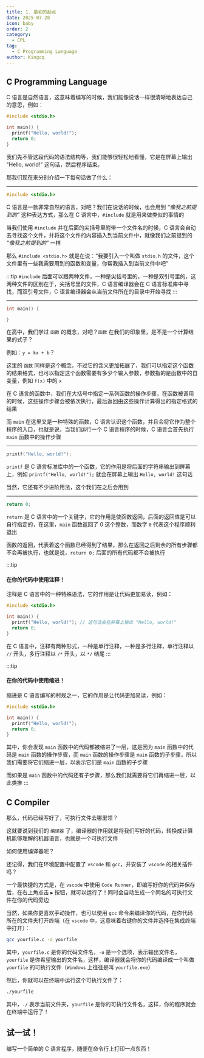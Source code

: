 ```yaml
---
title: 1. 最初的起点
date: 2025-07-28
icon: baby
order: 2
category:
  - CPL
tag:
  - C Programming Language
author: Kingcq
---
```


## C Programming Language

C 语言是自然语言，这意味着编写的时候，我们能像说话一样很清晰地表达自己的意思，例如：

```c
#include <stdio.h>

int main() {
  printf("Hello, world!");
  return 0;
}
```

我们先不管这段代码的语法结构等，我们能够很轻松地看懂，它是在屏幕上输出 "Hello, world!" 这句话，然后程序结束。

那我们现在来分别介绍一下每句话做了什么：

---

```c
#include <stdio.h>
```

C 语言是一款非常自然的语言，对吧？我们在说话的时候，也会用到 *“像我之前提到的”* 这种表达方式，那么在 C 语言中，`#include` 就是用来做类似的事情的

当我们使用 `#include` 并在后面的尖括号里附带一个文件名的时候，C 语言会自动去寻找这个文件，并将这个文件的内容插入到当前文件中，就像我们之前提到的 *“像我之前提到的”* 一样

那么 `#include <stdio.h>` 就是在说：“我要引入一个叫做 `stdio.h` 的文件，这个文件里有一些我需要用到的函数和变量，你帮我插入到当前文件中吧”

:::tip
`#include` 后面可以跟两种文件，一种是尖括号里的，一种是双引号里的，这两种文件的区别在于，尖括号里的文件，C 语言编译器会在 C 语言标准库中寻找，而双引号文件，C 语言编译器会从当前文件所在的目录中开始寻找
:::

---

```c
int main() {

}
```

在高中，我们学过 `函数` 的概念，对吧？`函数` 在我们的印象里，是不是一个计算结果的式子？

例如：`y = kx + b`？

这里的 `函数` 同样是这个概念，不过它的含义更加拓展了，我们可以指定这个函数的结果格式，也可以指定这个函数需要有多少个输入参数，参数指的是函数中的自变量，例如 `f(x)` 中的 `x`

在 C 语言的函数中，我们在大括号中指定一系列函数的操作步骤，在函数被调用的时候，这些操作步骤会被依次执行，最后返回由这些操作计算得出的指定格式的结果

而 `main` 在这里又是一种特殊的函数，C 语言认识这个函数，并且会将它作为整个程序的入口，也就是说，当我们运行一个 C 语言程序的时候，C 语言会首先执行 `main` 函数中的操作步骤

---

```c
printf("Hello, world!");
```

`printf` 是 C 语言标准库中的一个函数，它的作用是将后面的字符串输出到屏幕上，例如 `printf("Hello, world!");` 就会在屏幕上输出 `Hello, world!` 这句话

当然，它还有不少进阶用法，这个我们在之后会用到

---

```c
return 0;
```

`return` 是 C 语言中的一个关键字，它的作用是使函数返回，后面的返回值是可以自行指定的，在这里，`main` 函数返回了 0 这个整数，而数字 `0` 代表这个程序顺利退出

函数的返回，代表着这个函数已经得到了结果，那么在返回之后剩余的所有步骤都不会再被执行，也就是说，`return 0;` 后面的所有代码都不会被执行

:::tip
#### 在你的代码中使用注释！

注释是 C 语言中的一种特殊语法，它的作用是让代码更加易读，例如：

```c
#include <stdio.h>

int main() {
  printf("Hello, world!"); // 这句话会在屏幕上输出 "Hello, world!"
  return 0;
}
```

在 C 语言中，注释有两种形式，一种是单行注释，一种是多行注释，单行注释以 `//` 开头，多行注释以 `/*` 开头，以 `*/` 结尾
:::

:::tip
#### 在你的代码中使用缩进！

缩进是 C 语言编写的村规之一，它的作用是让代码更加易读，例如：

```c
#include <stdio.h>

int main() {
  printf("Hello, world!");
  return 0;
}
```

其中，你会发现 `main` 函数中的代码都被缩进了一层，这是因为 `main` 函数中的代码是 `main` 函数的操作步骤，而 `main` 函数的操作步骤是 `main` 函数的子步骤，所以我们需要将它们缩进一层，以表示它们是 `main` 函数的子步骤

而如果是 `main` 函数中的代码还有子步骤，那么我们就需要将它们再缩进一层，以此类推
:::

## C Compiler

那么，代码已经写好了，可执行文件去哪里领？

这就要说到我们的 `编译器` 了，编译器的作用就是将我们写好的代码，转换成计算机能够理解的机器语言，也就是一个可执行文件

如何使用编译器呢？

还记得，我们在环境配置中配置了 `vscode` 和 `gcc`，并安装了 `vscode` 的相关插件吗？

一个最快捷的方式是，在 `vscode` 中使用 `Code Runner`，即编写好你的代码并保存后，在右上角点击 `▶` 按钮，就可以运行了！同时会自动生成一个同名的可执行文件在你的代码旁边

当然，如果你更喜欢手动操作，也可以使用 `gcc` 命令来编译你的代码，在你代码所在的文件夹打开终端（在 `vscode` 中，这意味着右键你的文件并选择在集成终端中打开）：

```sh
gcc yourfile.c -o yourfile
```

其中，`yourfile.c` 是你的代码文件名，`-o` 是一个选项，表示输出文件名，`yourfile` 是你希望输出的文件名，这样，编译器就会将你的代码编译成一个叫做 `yourfile` 的可执行文件（`Windows` 上往往是叫 `yourfile.exe`）

然后，你就可以在终端中运行这个可执行文件了：

```sh
./yourfile
```

其中，`./` 表示当前文件夹，`yourfile` 是你的可执行文件名，这样，你的程序就会在终端中运行了！

## 试一试！

编写一个简单的 C 语言程序，随便在命令行上打印一点东西！
